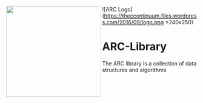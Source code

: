 <a href="url"><img src="https://theccontinuum.files.wordpress.com/2016/09/logo.png" align="left" height="240" width="250" ></a>

![ARC Logo](https://theccontinuum.files.wordpress.com/2016/09/logo.png  =240x250)

ARC-Library
===========

The ARC library is a collection of data structures and algorithms
